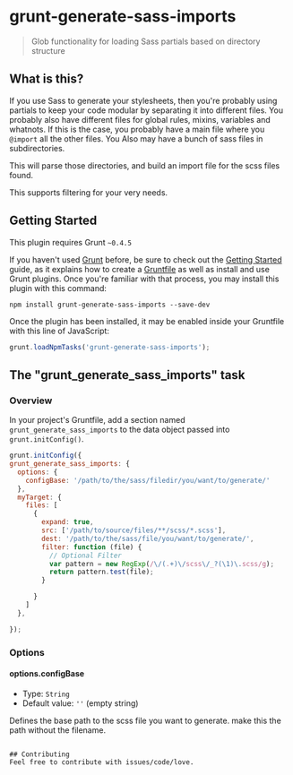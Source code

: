 # grunt-generate-sass-imports

> Glob functionality for loading Sass partials based on directory structure

## What is this?
If you use Sass to generate your stylesheets, then you're probably using partials to keep your code modular by separating it into different files. You probably also have different files for global rules, mixins, variables and whatnots. If this is the case, you probably have a main file where you `@import` all the other files. You Also may have a bunch of sass files in subdirectories.

This will parse those directories, and build an import file for the scss files found.

This supports filtering for your very needs.


## Getting Started
This plugin requires Grunt `~0.4.5`

If you haven't used [Grunt](http://gruntjs.com/) before, be sure to check out the [Getting Started](http://gruntjs.com/getting-started) guide, as it explains how to create a [Gruntfile](http://gruntjs.com/sample-gruntfile) as well as install and use Grunt plugins. Once you're familiar with that process, you may install this plugin with this command:

```shell
npm install grunt-generate-sass-imports --save-dev
```

Once the plugin has been installed, it may be enabled inside your Gruntfile with this line of JavaScript:

```js
grunt.loadNpmTasks('grunt-generate-sass-imports');
```

## The "grunt_generate_sass_imports" task

### Overview
In your project's Gruntfile, add a section named `grunt_generate_sass_imports` to the data object passed into `grunt.initConfig()`.

```js
grunt.initConfig({
grunt_generate_sass_imports: {
  options: {
    configBase: '/path/to/the/sass/filedir/you/want/to/generate/'
  },
  myTarget: {
    files: [
      {
        expand: true,
        src: ['/path/to/source/files/**/scss/*.scss'],
        dest: '/path/to/the/sass/file/you/want/to/generate/',
        filter: function (file) {
          // Optional Filter
          var pattern = new RegExp(/\/(.+)\/scss\/_?(\1)\.scss/g);
          return pattern.test(file);
        }

      }
    ]
  },

});
```

### Options

#### options.configBase
- Type: `String`
- Default value: `''` (empty string)

Defines the base path to the scss file you want to generate. make this the path without the filename.

```

## Contributing
Feel free to contribute with issues/code/love.

